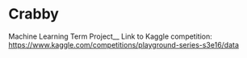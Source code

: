 # Crabby
Machine Learning Term Project__
Link to Kaggle competition: https://www.kaggle.com/competitions/playground-series-s3e16/data
